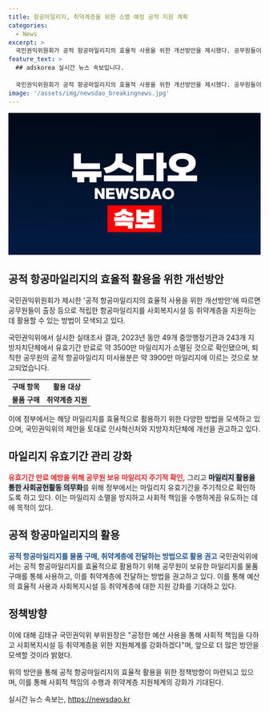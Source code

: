 ```yaml
---
title: 항공마일리지, 취약계층을 위한 소멸 예정 공적 지원 계획
categories:
  - News
excerpt: >
  국민권익위원회가 공적 항공마일리지의 효율적 사용을 위한 개선방안을 제시했다. 공무원들이 출장 등으로 쌓은 항공마일리지를 취약계층을 지원하는데 활용하고자 하는 것이다. 2023년 한 해 동안 유효기간 만료로 소멸한 마일리지는 약 3500만 마일리지였으며, 퇴직 시 사용되지 않은 공적 항공마일리지는 약 3900만 마일리지에 이르렀다. 국민권익위는 공무원들의 마일리지를 소속기관에서 확인하고, 사회복지시설 등 취약계층에 전달하는 방식으로 활용을 권고했다.
feature_text: >
  ## adskorea 실시간 뉴스 속보입니다.

  국민권익위원회가 공적 항공마일리지의 효율적 사용을 위한 개선방안을 제시했다. 공무원들이 출장 등으로 쌓은 항공마일리지를 취약계층을 지원하는데 활용하고자 하는 것이다. 2023년 한 해 동안 유효기간 만료로 소멸한 마일리지는 약 3500만 마일리지였으며, 퇴직 시 사용되지 않은 공적 항공마일리지는 약 3900만 마일리지에 이르렀다. 국민권익위는 공무원들의 마일리지를 소속기관에서 확인하고, 사회복지시설 등 취약계층에 전달하는 방식으로 활용을 권고했다.
image: '/assets/img/newsdao_breakingnews.jpg'
---
```


<p><img src="/assets/img/newsdao_breakingnews.jpg" alt="adskorea 속보" /></p>

<h2 data-ke-size="size26">공적 항공마일리지의 효율적 활용을 위한 개선방안</h2>

<p>국민권익위원회가 제시한 '공적 항공마일리지의 효율적 사용을 위한 개선방안'에 따르면 공무원들이 출장 등으로 적립한 항공마일리지를 사회복지시설 등 취약계층을 지원하는 데 활용할 수 있는 방법이 모색되고 있다.</p>

<p data-ke-size="size16">국민권익위에서 실시한 실태조사 결과, 2023년 동안 49개 중앙행정기관과 243개 지방자치단체에서 유효기간 만료로 약 3500만 마일리지가 소멸된 것으로 확인됐으며, 퇴직한 공무원의 공적 항공마일리지 미사용분은 약 3900만 마일리지에 이르는 것으로 보고되었습니다.</p>

<table>
    <tr>
        <th>구매 항목</th>
        <th>활용 대상</th>
    </tr>
    <tr>
        <td style="text-align: center; height: 17px;"><b>물품 구매</b></td>
        <td style="text-align: center; height: 17px;"><b>취약계층 지원</b></td>
    </tr>
</table>

<p>이에 정부에서는 해당 마일리지를 효율적으로 활용하기 위한 다양한 방법을 모색하고 있으며, 국민권익위의 제안을 토대로 인사혁신처와 지방자치단체에 개선을 권고하고 있다.</p>

<h2 data-ke-size="size24">마일리지 유효기간 관리 강화</h2>

<p><b><span style="color: #ee2323;">유효기간 만료 예방을 위해 공무원 보유 마일리지 주기적 확인,</span></b> 그리고 <b><span style="background-color: #21538527;">마일리지 활용을 통한 사회공헌활동 의무화</span></b>를 위해 정부에서는 마일리지 유효기간을 주기적으로 확인하도록 하고 있다. 이는 마일리지 소멸을 방지하고 사회적 책임을 수행하게끔 유도하는 데에 목적이 있다.</p>

<h2 data-ke-size="size24">공적 항공마일리지의 활용</h2>

<p><b><span style="color: #1a5490;">공적 항공마일리지를 물품 구매, 취약계층에 전달하는 방법으로 활용 권고</span></b> 국민권익위에서는 공적 항공마일리지를 효율적으로 활용하기 위해 공무원이 보유한 마일리지를 물품 구매를 통해 사용하고, 이를 취약계층에 전달하는 방법을 권고하고 있다. 이를 통해 예산의 효율적 사용과 사회복지시설 등 취약계층에 대한 지원 강화를 기대하고 있다.</p>

<h2 data-ke-size="size24">정책방향</h2>

<p>이에 대해 김태규 국민권익위 부위원장은 "공정한 예산 사용을 통해 사회적 책임을 다하고 사회복지시설 등 취약계층을 위한 지원체계를 강화하겠다"며, 앞으로 더 많은 방안을 모색할 것이라 밝혔다.</p>

<p>위의 방안을 통해 공적 항공마일리지의 효율적 활용을 위한 정책방향이 마련되고 있으며, 이를 통해 사회적 책임의 수행과 취약계층 지원체계의 강화가 기대된다.</p>
실시간 뉴스 속보는, <a href="https://newsdao.kr" rel="dofollow">https://newsdao.kr</a>


